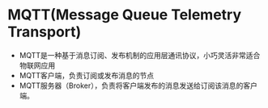 # MQTT(Message Queue Telemetry Transport)
- MQTT是一种基于消息订阅、发布机制的应用层通讯协议，小巧灵活非常适合物联网应用
- MQTT客户端，负责订阅或发布消息的节点
- MQTT服务器（Broker），负责将客户端发布的消息发送给订阅该消息的客户端。
